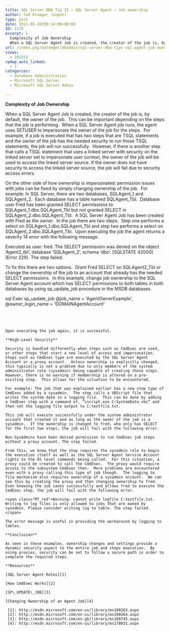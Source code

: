 ```yaml
---
title: SQL Server DBA Tip 15 – SQL Server Agent – Job ownership
author: Ted Krueger (onpnt)
type: post
date: 2011-05-16T09:14:00+00:00
ID: 1176
excerpt: |
  Complexity of Job Ownership
  When a SQL Server Agent Job is created, the creator of the job is, by default, the owner of the job.  This can be important depending on the steps that the job is performing.  When a SQL Server Agent job runs, the agent uses&hellip;
url: /index.php/datamgmt/dbadmin/sql-server-dba-tips-sql-agent-job-ownership/
views:
  - 102332
rp4wp_auto_linked:
  - 1
categories:
  - Database Administration
  - Microsoft SQL Server
  - Microsoft SQL Server Admin

---
```

**Complexity of Job Ownership**

When a SQL Server Agent Job is created, the creator of the job is, by default, the owner of the job.  This can be important depending on the steps that the job is performing.  When a SQL Server Agent job runs, the agent uses SETUSER to impersonate the owner of the job for the steps.  For example, if a job is executed that has two steps that are TSQL statements and the owner of the job has the needed security to run those TSQL statements, the job will run successfully.  However, if there is another step that calls a TSQL statement that uses a linked server with security on the linked server set to impersonate user context, the owner of the job will be used to access the linked server source. If the owner does not have security to access the linked server source, the job will fail due to security access errors. 

On the other side of how ownership is impersonated; permission issues with jobs can be fixed by simply changing ownership of the job.  For example: In SQL Server, there are two databases, SQLAgent\_1 and SQLAgent\_2.  Each database has a table named SQLAgent\_Tbl.  Database user Fred has been granted SELECT permissions to SQLAgent\_1.dbo.SQLAgent\_Tbl but not granted SELECT in SQLAgent\_2.dbo.SQLAgent\_Tbl.  A SQL Server Agent Job has been created with Fred as the owner.  In the job there are two steps.  Step one performs a select on SQLAgent\_1.dbo.SQLAgent\_Tbl and step two performs a select on SQLAgent\_2.dbo.SQLAgent_Tbl.  Upon executing the job the agent returns a severity 14 error with the following message.

<span class="MT_red">Executed as user: fred. The SELECT permission was denied on the object &#8216;Agent2_tbl&#8217;, database &#8216;SQLAgent_2&#8217;, schema &#8216;dbo&#8217;. [SQLSTATE 42000] (Error 229). The step failed.</span>

To fix this there are two options.  Grant Fred SELECT on SQLAgent2\_Tbl or change the ownership of the job to an account that already has the needed SELECT permissions.  In this example, change job ownership to the SQL Server Agent account which has SELECT permissions to both tables in both databases by using sp\_update_job procedure in the MSDB databases.

sql
Exec sp_update_job @job_name = 'AgentOwnerExample', @owner_login_name = 'DOMAINAgentAccount'
```


 

Upon executing the job again, it is successful.

**High-Level Security**

Security is handled differently when steps such as CmdExec are used, or other steps that start a new level of access and impersonation.   Steps such as CmdExec type are executed by the SQL Server Agent Account or a proxy account.  Unless ownership is explicitly changed, this typically is not a problem due to only members of the system administrator role (sysadmin) being capable of creating these steps.  However, there is no warning if membership is altered on a pre-existing step.  This allows for the situation to be encountered.

For example: The job that was explained earlier has a new step type of CmdExec added by a sysadmin.  The step calls a VBScript file that writes the system date to a logging file.  This can be done by adding a CmdExec step with a command of, “cscript.exe C:SystemDate.vbs” and then set the logging file output to C:textfile.txt.

This job will execute successfully under the system administrator account that created it and as long as the owner of the job is a sysadmin.  If the ownership is changed to fred, who only has SELECT for the first two steps, the job will fail with the following error.

Non-SysAdmins have been denied permission to run CmdExec job steps without a proxy account. The step failed.

From this, we know that the step requires the sysadmin role to begin the execution itself as well as the SQL Server Agent Service Account rights to the OS level commands being called.  For this situation, a proxy could be created to call the CmdExec.  The proxy would require access to the subsystem CmdExec then.  More problems are encountered even with a proxy calling this type of job though.  The logging to file mechanism also requires ownership of a sysadmin account.  We can see this by creating the proxy and then changing ownership to fred.  Even knowing the job saves successfully and allows fred to execute the CmdExec step, the job will fail with the following error.

<span class="MT_red">Warning: cannot write logfile C:testfile.txt. Writing to log files is only allowed to jobs that are owned by sysadmin. Please consider writing log to table. The step failed.</span>

The error message is useful in providing the workaround by logging to tables. 

**Conclusion**

As seen in these examples, ownership changes and settings provide a dynamic security aspect to the entire job and steps execution.  By using proxies, security can be set to follow a secure path in order to complete the required steps. 

**Resources**

[SQL Server Agent Roles][1]

[How CmdExec Works][2]

[SP\_UPDATE\_JOB][3]

[Changing Ownership of an Agent Job][4]

 [1]: http://msdn.microsoft.com/en-us/library/ms188283.aspx
 [2]: http://msdn.microsoft.com/en-us/library/ms190264.aspx
 [3]: http://msdn.microsoft.com/en-gb/library/ms188745.aspx
 [4]: http://msdn.microsoft.com/en-us/library/ms178031.aspx